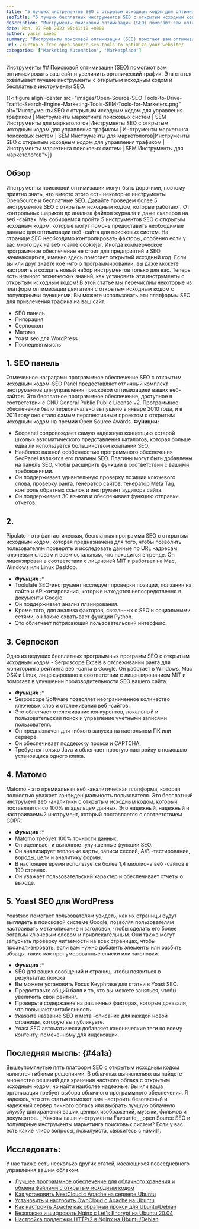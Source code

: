 ```yaml
---
title: "5 лучших инструментов SEO с открытым исходным кодом для оптимизации вашего сайта '" 
seoTitle: "5 лучших бесплатных инструментов SEO с открытым исходным кодом для оптимизации вашего сайта" 
description: "Инструменты поисковой оптимизации (SEO) помогают вам оптимизировать ваш сайт и увеличить органический трафик. Эта статья охватывает популярные инструменты SEO с открытым исходным кодом." 
date: Mon, 07 Feb 2022 05:41:10 +0000
author: yasir saeed
summary: "Инструменты поисковой оптимизации (SEO) помогают вам оптимизировать ваш сайт и увеличить органический трафик. Эта статья охватывает лучшие инструменты с открытым исходным кодом и бесплатные инструменты SEO." 
url: /ru/top-5-free-open-source-seo-tools-to-optimize-your-website/
categories: ['Marketing Automation', 'Marketplace']
---
```


Инструменты ## Поисковой оптимизации (SEO) помогают вам оптимизировать ваш сайт и увеличить органический трафик. Эта статья охватывает лучшие инструменты с открытым исходным кодом и бесплатные инструменты SEO.

{{< figure align=center src="images/Open-Source-SEO-Tools-to-Drive-Traffic-Search-Engine-Marketing-Tools-SEM-Tools-for-Marketers.png" alt="Инструменты SEO с открытым исходным кодом для управления трафиком | Инструменты маркетинга поисковых систем | SEM Инструменты для маркетологов|Инструменты SEO с открытым исходным кодом для управления трафиком | Инструменты маркетинга поисковых систем | SEM Инструменты для маркетологов|Инструменты SEO с открытым исходным кодом для управления трафиком | Инструменты маркетинга поисковых систем | SEM Инструменты для маркетологов">}}


##  **Обзор**  
Инструменты поисковой оптимизации могут быть дорогими, поэтому приятно знать, что вместо этого есть некоторые инструменты OpenSource и бесплатные SEO. Давайте проведем более 5 инструментов SEO с открытым исходным кодом, которые работают. От контрольных шариков до анализа файлов журнала и даже скалеров на веб -сайтах. Мы собираемся пройти 5 инструментов SEO с открытым исходным кодом, которые могут помочь предоставить необходимые данные для оптимизации веб -сайта для поисковых систем.
На странице SEO необходимо контролировать факторы, особенно если у вас много рук на веб -сайте cookiejar. Иногда коммерческое программное обеспечение не стоит для предприятий и SEO, начинающихся, именно здесь помогает открытый исходный код. Если вы или друг знаете кое -что о программировании, вы даже можете настроить и создать новый набор инструментов только для вас. Теперь есть немного технических знаний, как установить эти инструменты с открытым исходным кодом!
В этой статье мы перечислим некоторые из платформ оптимизации двигателя с открытым исходным кодом с популярными функциями. Вы можете использовать эти платформы SEO для привлечения трафика на ваш сайт.
  * SEO панель
  * Пипорация
  * Серпоскоп
  * Матомо
  * Yoast seo для WordPress
  * Последняя мысль

## 1. SEO панель
Отмеченное наградами программное обеспечение SEO с открытым исходным кодом-SEO Panel предоставляет отличный комплект инструментов для управления поисковой оптимизацией ваших веб-сайтов. Это бесплатное программное обеспечение, доступное в соответствии с GNU General Public Public License v2. Программное обеспечение было первоначально выпущено в январе 2010 года, и в 2011 году оно стало самым перспективным проектом с открытым исходным кодом на премии Open Source Awards.
 **Функции:**  
  * Seopanel сопровождает самую надежную концепцию «старой школы» автоматического представления каталогов, которая больше едва ли используется большинством компаний SEO.
  * Наиболее важной особенностью программного обеспечения SeoPanel являются его плагины SEO. Плагины могут быть добавлены на панель SEO, чтобы расширить функции в соответствии с вашими требованиями.
  * Он поддерживает удивительную проверку позиции ключевого слова, проверку ранга, генератор сайтов, генератор Meta Tag, контроль обратных ссылок и инструмент аудитора сайта.
  * Он поддерживает 30 языков и обеспечивает функцию отправки отчетов.

## 2.
Pipulate - это фантастическая, бесплатная программа SEO с открытым исходным кодом, которая предназначена для того, чтобы позволить пользователям проверять и исследовать данные по URL -адресам, ключевым словам и всем остальным, что находится в тренде. Он лицензирован в соответствии с лицензией MIT и работает на Mac, Windows или Linux Desktop.
*  ***Функции**  :** 
  * Toolulate SEO-инструмент исследует проверки позиций, ползания на сайте и API-хитирования, которые находятся непосредственно в документы Google.
  * Он поддерживает анализ планирования.
  * Кроме того, для анализа факторов, связанных с SEO и социальными сетями, он также охватывает функции Python.
  * Это облегчает потрясающий пользовательский интерфейс.

## 3. Серпоскоп
Одно из ведущих бесплатных программных программ SEO с открытым исходным кодом - Serposcope Excels в отслеживании ранга для мониторинга рейтинга веб -сайта в Google. Он работает в Windows, Mac OSX и Linux, лицензировано в соответствии с лицензированием MIT и помогает в улучшении производительности SEO вашего сайта.
*  ***Функции**  :** 
  * Serposcope Software позволяет неограниченное количество ключевых слов и отслеживания веб -сайтов.
  * Это облегчает отслеживание конкурентов, локальный и пользовательский поиск и управление учетными записями пользователя.
  * Он предназначен для гибкого запуска на настольном ПК или сервере.
  * Он обеспечивает поддержку прокси и CAPTCHA.
  * Требуется только Java и облегчает простую настройку с помощью установщика одного клика.

## 4. Матомо
Matomo - это премиальная веб -аналитическая платформа, которая полностью уважает конфиденциальность пользователя. Это бесплатный инструмент веб -аналитики с открытым исходным кодом, который поставляется со 100% владельцем данных. Это надежный, надежный и настраиваемый инструмент, который поставляется с соответствием GDPR.
*  ***Функции**  :** 
  * Matomo требует 100% точности данных.
  * Он оценивает и выполняет улучшенные функции SEO.
  * Он анализирует тепловые карты, записи сессий, A/B -тестирование, вороды, цели и аналитику формы.
  * В настоящее время используется более 1,4 миллиона веб -сайтов в 190 странах.
  * Он уважает пользовательский характер и обеспечивает отчеты о выходе.

## 5. Yoast SEO для WordPress
Yoastseo помогает пользователям увидеть, как их страницы будут выглядеть в поисковой системе Google, позволяя пользователям настраивать мета-описание и заголовок, чтобы сделать его более богатым ключевым словом и привлекательным. Они также могут запускать проверку читаемости на всех страницах, чтобы проанализировать, если вам нужно добавить элементы или разбить абзацы, такие как пронумерованные списки или заголовки.
*  ***Функции**  :** 
  * SEO для ваших сообщений и страниц, чтобы появиться в результатах поиска
  * Вы можете установить Focus Keyphrase для статьи в Yoast SEO.
  * Предоставьте общий балл и то, что вы можете заняться, чтобы увеличить свой рейтинг.
  * Проверьте содержание на различных факторах, которые доказали, что повышают читабельность.
  * Укажите название SEO и мета -описание для каждой новой страницы, которую вы публикуете.
  * Yoast SEO автоматически добавляет канонические теги ко всему контенту, помеченному для индексации.

##  **Последняя мысль:**   {#4a1a}

Вышеупомянутые пять платформ SEO с открытым исходным кодом являются гибкими решениями. В облачных вычислениях вы найдете множество решений для хранения частного облака с открытым исходным кодом, но найти наиболее надежные. Вы или ваша организация требует выбора облачного программного обеспечения. Я надеюсь, что эта статья поможет вам настроить безопасный и надежный сервер личного облака или выбрать лучшую облачную службу для хранения ваших ценных изображений, музыки, фильмов и документов.
_ Каковы ваши инструменты Favourite_ _open Source SEO и популярные инструменты маркетинга поисковых систем? Если у вас есть какие -либо вопросы, пожалуйста, свяжитесь с нами][1].

## Исследовать:
У нас также есть несколько других статей, касающихся повседневного управления вашим облаком.
  * [Лучшее программное обеспечение для облачного хранения и обмена файлами с открытым исходным кодом][2]
  * [Как установить NextCloud с Apache на сервере Ubuntu][3]
  * [Установить и настроить OwnCloud с Apache на Ubuntu][4]
  * [Как настроить Apache как обратный прокси для Ubuntu/Debian][5]
  * [Безопасно и шифровать Nginx с Let's Encrypt на Ubuntu 20.04][6]
  * [Настройка поддержки HTTP/2 в Nginx на Ubuntu/Debian][7]



[1]: mailto:yasir.saeed@aspose.com
[2]: https://products.containerize.com/backup-and-sync/
[3]: https://blog.containerize.com/backup-and-sync-software/how-to-install-nextcloud-with-apache-on-ubuntu-server/
[4]: https://blog.containerize.com/backup-and-sync-software/how-to-install-and-configure-owncloud-with-apache-on-ubuntu/
[5]: https://blog.containerize.com/web-server-solution-stack/how-to-configure-apache-as-a-reverse-proxy-for-ubuntudebian/
[6]: https://blog.containerize.com/web-server-solution-stack/how-to-secure-nginx-with-letsencrypt-on-ubuntu-20-04/
[7]: https://blog.containerize.com/web-server-solution-stack/how-to-configure-http2-support-in-nginx-on-ubuntudebian/
